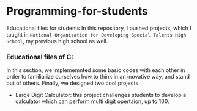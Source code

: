 # Programming-for-students
Educational files for students
In this repository, I pushed projects, which I taught in ```National Organization for Developing Special Talents High School```, my previous high school as well. 

### Educational files of C:
In this section, we implememnted some basic codes with each other in order to familiarize ourselves how to think in an inovative way, and stand out of others. Finally, we designed two cool projects.
- Large Digit Calculator: this project challenges students to develop a calculator which can perform multi digit opertaion, up to 100.
